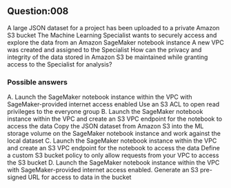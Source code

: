 ## Question:008
A large JSON dataset for a project has been uploaded to a private Amazon S3 bucket The Machine Learning Specialist wants to securely access and explore the data from an Amazon SageMaker notebook instance A new VPC was created and assigned to the Specialist
How can the privacy and integrity of the data stored in Amazon S3 be maintained while granting access to the Specialist for analysis?

### Possible answers

A. Launch the SageMaker notebook instance within the VPC with SageMaker-provided internet access enabled Use an S3 ACL to open read privileges to the everyone group
B. Launch the SageMaker notebook instance within the VPC and create an S3 VPC endpoint for the notebook to access the data Copy the JSON dataset from Amazon S3 into the ML storage volume on the SageMaker notebook instance and work against the local dataset
C. Launch the SageMaker notebook instance within the VPC and create an S3 VPC endpoint for the notebook to access the data Define a custom S3 bucket policy to only allow requests from your VPC to access the S3 bucket
D. Launch the SageMaker notebook instance within the VPC with SageMaker-provided internet access enabled. Generate an S3 pre-signed URL for access to data in the bucket